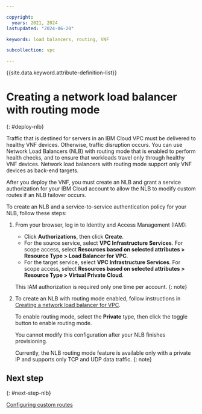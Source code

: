 ```yaml
---

copyright:
  years: 2021, 2024
lastupdated: "2024-06-20"

keywords: load balancers, routing, VNF

subcollection: vpc

---
```


{{site.data.keyword.attribute-definition-list}}

# Creating a network load balancer with routing mode
{: #deploy-nlb}

Traffic that is destined for servers in an IBM Cloud VPC must be delivered to healthy VNF devices. Otherwise, traffic disruption occurs. You can use Network Load Balancers (NLB) with routing mode that is enabled to perform health checks, and to ensure that workloads travel only through healthy VNF devices. Network load balancers with routing mode support only VNF devices as back-end targets.

After you deploy the VNF, you must create an NLB and grant a service authorization for your IBM Cloud account to allow the NLB to modify custom routes if an NLB failover occurs.

To create an NLB and a service-to-service authentication policy for your NLB, follow these steps:

1. From your browser, log in to Identity and Access Management (IAM):

   * Click **Authorizations**, then click **Create**.
   * For the source service, select **VPC Infrastructure Services**. For scope access, select **Resources based on selected attributes > Resource Type > Load Balancer for VPC**.
   * For the target service, select **VPC Infrastructure Services**. For scope access, select **Resources based on selected attributes > Resource Type > Virtual Private Cloud**.

   This IAM authorization is required only one time per account.
   {: note}

1. To create an NLB with routing mode enabled, follow instructions in [Creating a network load balancer for VPC](/docs/vpc?topic=vpc-nlb-ui-creating-network-load-balancer).

   To enable routing mode, select the **Private** type, then click the toggle button to enable routing mode.

   You cannot modify this configuration after your NLB finishes provisioning.

   Currently, the NLB routing mode feature is available only with a private IP and supports only TCP and UDP data traffic.
   {: note}

## Next step
{: #next-step-nlb}

[Configuring custom routes](/docs/vpc?topic=vpc-config-custom-routes&interface=ui)
